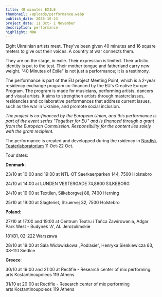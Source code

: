 ```yaml
---
title: 40 minutes EXILE
thumbnail: /uploads/performance.webp
publish_date: 2025-10-23
project_date: 11 Oct- 1 November
description: performance
highlight: NOW
---
```

Eight Ukrainian artists meet. They've been given 40 minutes and 16 square meters to give out their voices. A country at war connects them.

They are on the stage, in exile. Their expression is limited. Their artistic identity is put to the test. Their mother tongue and fatherland carry new weight. "40 Minutes of Exile" is not just a performance; it is a testimony.

The performance is part of the EU project Meeting Point, which is a 2-year residency exchange program co-financed by the EU's Creative Europe Program. The program is made for musicians, performing artists, dancers and visual artists. It aims to strengthen artists through masterclasses, residencies and collaborative performances that address current issues, such as the war in Ukraine, and promote social inclusion.

_The project is co-financed by the European Union, and this performance is part of the event series "Together for EU" and is financed through a grant from the European Commission. Responsibility for the content lies solely with the grant recipient._

The performance is created and developped during the rsidency in [Nordisk Teaterlaboratorium](https://en.ntl.dk/)  11 Oct-22 Oct.

Tour dates:

**Denmark**:

23/10 at 10:00 and 19:00 at NTL-OT Saerkaerparken 144, 7500 Holstebro

24/10 at 14:00 at LUNDEN VESTERGADE 74,8600 SILKEBORG

24/10 at 19:00 at Textilen, Silkeborgvej 88, 7400 Herning

25/10 at 19:00 at Slagteriet, Struervej 32, 7500 Holstebro

**Poland**:

27/10 at 17:00 and 19:00 at Centrum Teatru i Tańca Zawirowania, Adgar Park West - Budynek &#39;A&#39;, Al. Jerozolimskie

181/B1, 02-222 Warszawa

28/10 at 19:00 at Sala Widowiskowa „Podlasie”, Henryka Sienkiewicza 63, 08-110 Siedlce

**Greece**:

30/10 at 19:00 and 21:00 at Rectifie - Research center of mix performing arts Kostantinoupoleos 119 Athens

31/10 at 20:00 at Rectifie - Research center of mix performing arts Kostantinoupoleos 119 Athens

